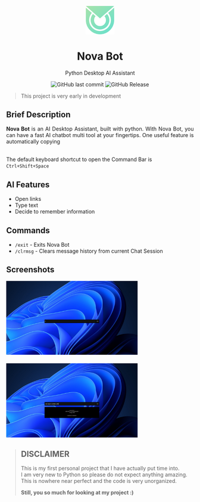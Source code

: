 <p align="center">
<img src="assets/tray_icon.png" width="15%" alt="Nova Bot Logo">
</p>

<h1 align="center"">Nova Bot</h1>
<p align="center">Python Desktop AI Assistant</p>

<div align="center">
  <img alt="GitHub last commit" src="https://img.shields.io/github/last-commit/HayzDev/Nova-Bot">
  <img alt="GitHub Release" src="https://img.shields.io/github/v/release/HayzDev/Nova-Bot">
</div>

> This project is very early in development

## Brief Description

<div style="text-align: justify">
    <strong>Nova Bot</strong> is an AI Desktop Assistant, built with python.
    With Nova Bot, you can have a fast AI chatbot multi tool at 
    your fingertips. One useful feature is automatically copying
</div>
<br>

The default keyboard shortcut to open the Command Bar is `Ctrl+Shift+Space`

## AI Features

- Open links
- Type text
- Decide to remember information

## Commands

- `/exit` - Exits Nova Bot
- `/clrmsg` - Clears message history from current Chat Session

## Screenshots

<img src="assets/images/screenshot1.jpg" alt="screenshot1" width="70%" style="margin-bottom: 20px">
<img src="assets/images/screenshot2.jpg" alt="screenshot2" width="70%">

>## DISCLAIMER
> This is my first personal project that I have actually put time into.<br>
> I am very new to Python so please do not expect anything amazing.<br>
> This is nowhere near perfect and the code is very unorganized.<br>
> 
> **Still, you so much for looking at my project :)**
